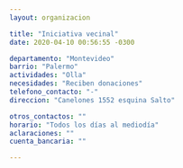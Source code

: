 ```yaml
---
layout: organizacion

title: "Iniciativa vecinal"
date: 2020-04-10 00:56:55 -0300

departamento: "Montevideo"
barrio: "Palermo"
actividades: "Olla"
necesidades: "Reciben donaciones"
telefono_contacto: "-"
direccion: "Canelones 1552 esquina Salto"

otros_contactos: ""
horario: "Todos los días al mediodía"
aclaraciones: ""
cuenta_bancaria: ""

---
```

